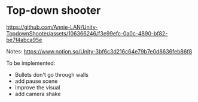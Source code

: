 # Top-down shooter
https://github.com/Annie-LAN/Unity-TopdownShooter/assets/106366246/f3e99efc-0a0c-4890-bf82-be7f4abca95e

Notes: https://www.notion.so/Unity-3bf6c3d216c64e79b7e0d8636feb86f8

To be implemented:
- Bullets don't go through walls
- add pause scene
- improve the visual
- add camera shake
